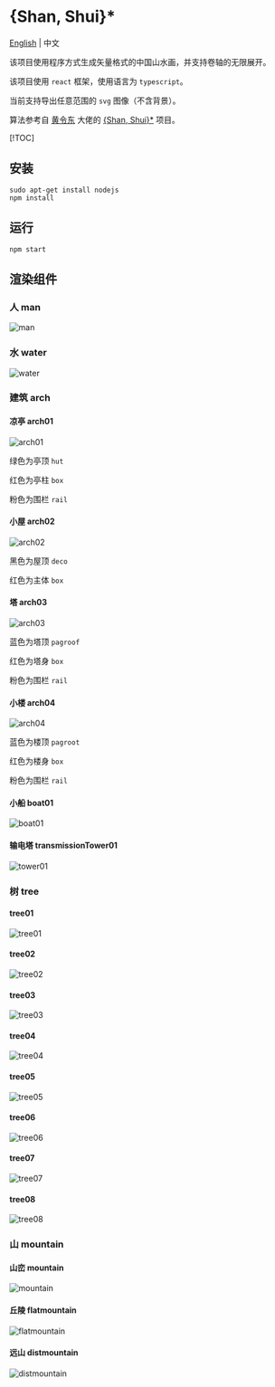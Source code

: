 # {Shan, Shui}\*

[English](..//README.md) | 中文

该项目使用程序方式生成矢量格式的中国山水画，并支持卷轴的无限展开。

该项目使用 `react` 框架，使用语言为 `typescript`。

当前支持导出任意范围的 `svg` 图像（不含背景）。

算法参考自 [黄令东](https://github.com/LingDong-) 大佬的 [{Shan, Shui}\*](https://github.com/LingDong-/shan-shui-inf/blob/master/README.md#shan-shui)  项目。

[!TOC]

## 安装

```shell
sudo apt-get install nodejs
npm install
```

## 运行

```shell
npm start
```

## 渲染组件

### 人 man

![man](img/man.png)

### 水 water

![water](img/water.png)

### 建筑 arch

#### 凉亭 arch01

![arch01](img/arch/arch01.png)

绿色为亭顶 `hut`

红色为亭柱 `box`

粉色为围栏 `rail`

#### 小屋 arch02

![arch02](img/arch/arch02.png)

黑色为屋顶 `deco`

红色为主体 `box`

#### 塔 arch03

![arch03](img/arch/arch03.png)

蓝色为塔顶 `pagroof`

红色为塔身 `box`

粉色为围栏 `rail`

#### 小楼 arch04

![arch04](img/arch/arch04.png)

蓝色为楼顶 `pagroot`

红色为楼身 `box`

粉色为围栏 `rail`

#### 小船 boat01

![boat01](img/arch/boat01.png)

#### 输电塔 transmissionTower01

![tower01](img/arch/tower01.png)

### 树 tree

#### tree01

![tree01](img/tree/tree01.png)

#### tree02

![tree02](img/tree/tree02.png)

#### tree03

![tree03](img/tree/tree03.png)

#### tree04

![tree04](img/tree/tree04.png)

#### tree05

![tree05](img/tree/tree05.png)

#### tree06

![tree06](img/tree/tree06.png)

#### tree07

![tree07](img/tree/tree07.png)

#### tree08

![tree08](img/tree/tree08.png)

### 山 mountain

#### 山峦 mountain

![mountain](img/mountain.png)

#### 丘陵 flatmountain

![flatmountain](img/flatmountain.png)

#### 远山 distmountain

![distmountain](img/distmountain.png)

